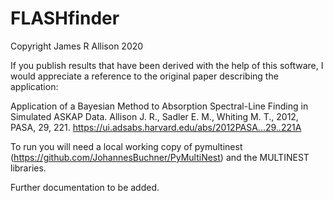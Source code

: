 # FLASHfinder

Copyright James R Allison 2020

If you publish results that have been derived with the help of this software, I would appreciate a reference to the original paper describing the application:

Application of a Bayesian Method to Absorption Spectral-Line Finding in Simulated ASKAP Data. 
Allison J. R., Sadler E. M., Whiting M. T.,  2012, PASA, 29, 221.
https://ui.adsabs.harvard.edu/abs/2012PASA...29..221A

To run you will need a local working copy of pymultinest (https://github.com/JohannesBuchner/PyMultiNest) and the MULTINEST libraries.

Further documentation to be added.
